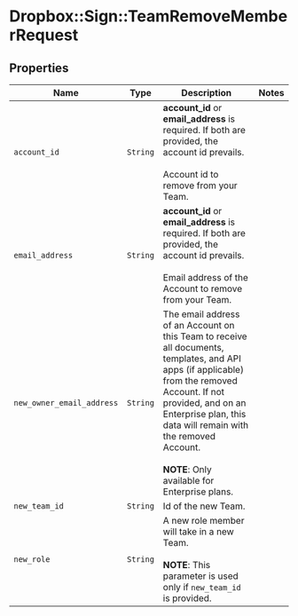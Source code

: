 # Dropbox::Sign::TeamRemoveMemberRequest



## Properties

| Name | Type | Description | Notes |
| ---- | ---- | ----------- | ----- |
| `account_id` | ```String``` |  **account_id** or **email_address** is required. If both are provided, the account id prevails.<br><br>Account id to remove from your Team.  |  |
| `email_address` | ```String``` |  **account_id** or **email_address** is required. If both are provided, the account id prevails.<br><br>Email address of the Account to remove from your Team.  |  |
| `new_owner_email_address` | ```String``` |  The email address of an Account on this Team to receive all documents, templates, and API apps (if applicable) from the removed Account. If not provided, and on an Enterprise plan, this data will remain with the removed Account.<br><br>**NOTE**: Only available for Enterprise plans.  |  |
| `new_team_id` | ```String``` |  Id of the new Team.  |  |
| `new_role` | ```String``` |  A new role member will take in a new Team.<br><br>**NOTE**: This parameter is used only if `new_team_id` is provided.  |  |

